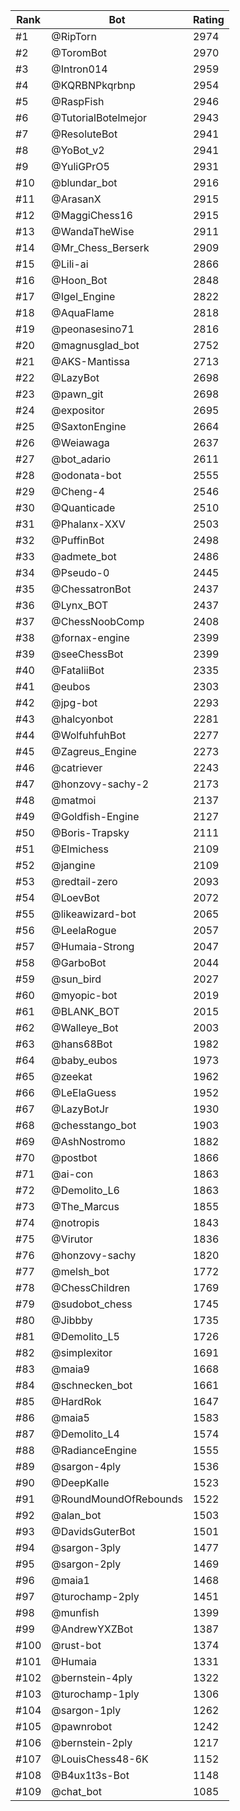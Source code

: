 Rank|Bot|Rating
---|---|---
#1|@RipTorn|2974
#2|@ToromBot|2970
#3|@Intron014|2959
#4|@KQRBNPkqrbnp|2954
#5|@RaspFish|2946
#6|@TutorialBotelmejor|2943
#7|@ResoluteBot|2941
#8|@YoBot_v2|2941
#9|@YuliGPrO5|2931
#10|@blundar_bot|2916
#11|@ArasanX|2915
#12|@MaggiChess16|2915
#13|@WandaTheWise|2911
#14|@Mr_Chess_Berserk|2909
#15|@Lili-ai|2866
#16|@Hoon_Bot|2848
#17|@Igel_Engine|2822
#18|@AquaFlame|2818
#19|@peonasesino71|2816
#20|@magnusglad_bot|2752
#21|@AKS-Mantissa|2713
#22|@LazyBot|2698
#23|@pawn_git|2698
#24|@expositor|2695
#25|@SaxtonEngine|2664
#26|@Weiawaga|2637
#27|@bot_adario|2611
#28|@odonata-bot|2555
#29|@Cheng-4|2546
#30|@Quanticade|2510
#31|@Phalanx-XXV|2503
#32|@PuffinBot|2498
#33|@admete_bot|2486
#34|@Pseudo-0|2445
#35|@ChessatronBot|2437
#36|@Lynx_BOT|2437
#37|@ChessNoobComp|2408
#38|@fornax-engine|2399
#39|@seeChessBot|2399
#40|@FataliiBot|2335
#41|@eubos|2303
#42|@jpg-bot|2293
#43|@halcyonbot|2281
#44|@WolfuhfuhBot|2277
#45|@Zagreus_Engine|2273
#46|@catriever|2243
#47|@honzovy-sachy-2|2173
#48|@matmoi|2137
#49|@Goldfish-Engine|2127
#50|@Boris-Trapsky|2111
#51|@Elmichess|2109
#52|@jangine|2109
#53|@redtail-zero|2093
#54|@LoevBot|2072
#55|@likeawizard-bot|2065
#56|@LeelaRogue|2057
#57|@Humaia-Strong|2047
#58|@GarboBot|2044
#59|@sun_bird|2027
#60|@myopic-bot|2019
#61|@BLANK_BOT|2015
#62|@Walleye_Bot|2003
#63|@hans68Bot|1982
#64|@baby_eubos|1973
#65|@zeekat|1962
#66|@LeElaGuess|1952
#67|@LazyBotJr|1930
#68|@chesstango_bot|1903
#69|@AshNostromo|1882
#70|@postbot|1866
#71|@ai-con|1863
#72|@Demolito_L6|1863
#73|@The_Marcus|1855
#74|@notropis|1843
#75|@Virutor|1836
#76|@honzovy-sachy|1820
#77|@melsh_bot|1772
#78|@ChessChildren|1769
#79|@sudobot_chess|1745
#80|@Jibbby|1735
#81|@Demolito_L5|1726
#82|@simplexitor|1691
#83|@maia9|1668
#84|@schnecken_bot|1661
#85|@HardRok|1647
#86|@maia5|1583
#87|@Demolito_L4|1574
#88|@RadianceEngine|1555
#89|@sargon-4ply|1536
#90|@DeepKalle|1523
#91|@RoundMoundOfRebounds|1522
#92|@alan_bot|1503
#93|@DavidsGuterBot|1501
#94|@sargon-3ply|1477
#95|@sargon-2ply|1469
#96|@maia1|1468
#97|@turochamp-2ply|1451
#98|@munfish|1399
#99|@AndrewYXZBot|1387
#100|@rust-bot|1374
#101|@Humaia|1331
#102|@bernstein-4ply|1322
#103|@turochamp-1ply|1306
#104|@sargon-1ply|1262
#105|@pawnrobot|1242
#106|@bernstein-2ply|1217
#107|@LouisChess48-6K|1152
#108|@B4ux1t3s-Bot|1148
#109|@chat_bot|1085
